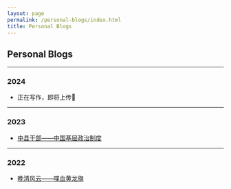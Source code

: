 ```yaml
---
layout: page
permalink: /personal-blogs/index.html
title: Personal Blogs
---
```


## Personal Blogs

<hr size="5" width="100%" color="#808080" align="center" noshade>

### 2024

- 正在写作，即将上传🚀

<hr size="5" width="100%" color="#808080" align="center" noshade>

### 2023

- [中县干部——中国基层政治制度](https://chunyangzhang.com/blogs/23cccgps)

<hr size="5" width="100%" color="#808080" align="center" noshade>

### 2022

- [晚清风云——喋血黄龙旗](https://chunyangzhang.com/blogs/22lqdtbhb)